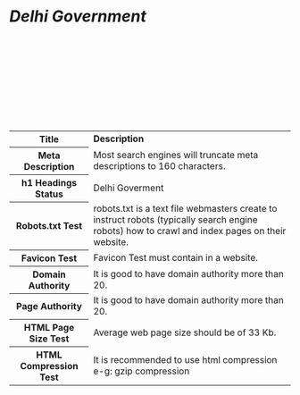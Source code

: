 <html>
<body>
<table>
<b><i><H1>Delhi Government</H1></i></b>
<tr>
<th><b>Title</b></th>
<td><b>Description</b></td><br>
</tr>
<tr>
<th>Meta Description</th>
<td>Most search engines will truncate meta descriptions to 160 characters.</td><br>
</tr>
<tr>
<th>h1 Headings Status</th>
<td>Delhi Goverment</td><br>
</tr>
<tr>
<th>Robots.txt Test</th>
<td>robots.txt is a text file webmasters create to instruct robots (typically search engine robots) how to crawl and index pages on their website.</td><br>
</tr>
<tr>
<th>Favicon Test</th>
<td>Favicon Test must contain in a website.</td><br>
</tr>
<tr>
<th>Domain Authority</th>
<td>It is good to have domain authority more than 20.</td><br>
</tr>
<tr>
<th>Page Authority</th>
<td>It is good to have domain authority more than 20.</td><br>
</tr>
<tr>
<th>HTML Page Size Test</th>
<td>Average web page size should be of 33 Kb. </td><br>
</tr>
<tr>
<th>HTML Compression Test</th>
<td>It is recommended to use html compression e-g: gzip compression </td><br>
</tr>
</table>
</body>
</html>
